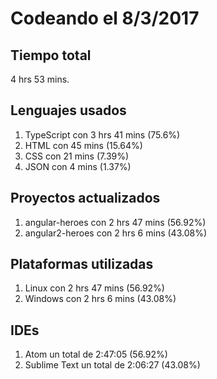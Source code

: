 # Codeando el 8/3/2017

## Tiempo total
4 hrs 53 mins.

## Lenguajes usados
1. TypeScript con 3 hrs 41 mins (75.6%)
1. HTML con 45 mins (15.64%)
1. CSS con 21 mins (7.39%)
1. JSON con 4 mins (1.37%)

## Proyectos actualizados
1. angular-heroes con 2 hrs 47 mins (56.92%)
1. angular2-heroes con 2 hrs 6 mins (43.08%)

## Plataformas utilizadas
1. Linux con 2 hrs 47 mins (56.92%)
1. Windows con 2 hrs 6 mins (43.08%)

## IDEs
1. Atom un total de 2:47:05 (56.92%)
1. Sublime Text un total de 2:06:27 (43.08%)

